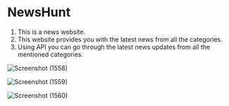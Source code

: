 # NewsHunt

1. This is a news website.
2. This website provides you with the latest news from all the categories.
3. Using API you can go through the latest news updates from all the mentioned categories.



![Screenshot (1558)](https://github.com/DheerajPathrod/News-Hunt/assets/86339497/91ab8dba-d920-4e5e-86e7-e666d4568a13)



![Screenshot (1559)](https://github.com/DheerajPathrod/News-Hunt/assets/86339497/b77d2cc2-0b71-44c2-89de-14f3ff3bb8de)



![Screenshot (1560)](https://github.com/DheerajPathrod/News-Hunt/assets/86339497/e1b392d6-f062-4dca-adb8-aa15890af4fe)
